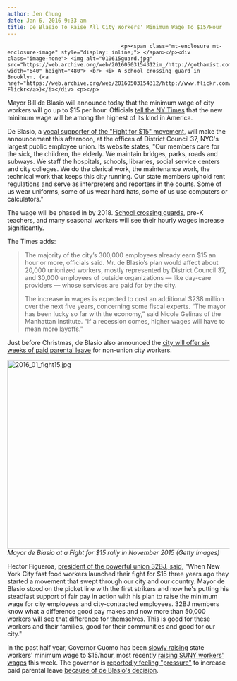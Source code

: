 ```yaml
---
author: Jen Chung
date: Jan 6, 2016 9:33 am
title: De Blasio To Raise All City Workers' Minimum Wage To $15/Hour
---
```


	
										<p><span class="mt-enclosure mt-enclosure-image" style="display: inline;"> </span></p><div class="image-none"> <img alt="010615guard.jpg" src="https://web.archive.org/web/20160503154312im_/http://gothamist.com/attachments/nyc_arts_john/010615guard.jpg" width="640" height="480"> <br> <i> A school crossing guard in Brooklyn. (<a href="https://web.archive.org/web/20160503154312/http://www.flickr.com/photos/bitchcakes/7458284718/sizes/z/in/photostream/">Bitchcakes Flickr</a>)</i></div> <p></p>

<p>Mayor Bill de Blasio will announce today that the minimum wage of city workers will go up to $15 per hour. Officials <a href="https://web.archive.org/web/20160503154312/http://www.nytimes.com/2016/01/06/nyregion/mayor-to-raise-base-pay-for-city-workers-15-an-hour.htm">tell the NY Times</a> that the new minimum wage will be among the highest of its kind in America.  </p>

<p>De Blasio, a <a href="https://web.archive.org/web/20160503154312/http://gothamist.com/2015/11/10/brooklyn_fast_workers_walk_off_the.php">vocal supporter of the &quot;Fight for $15&quot; movement</a>, will make the announcement this afternoon, at the offices of District Council 37, NYC&apos;s largest public employee union. Its website states, &quot;Our members care for the sick, the children, the elderly. We maintain bridges, parks, roads and subways. We staff the hospitals, schools, libraries, social service centers and city colleges. We do the clerical work, the maintenance work, the technical work that keeps this city running. Our state members uphold rent regulations and serve as interpreters and reporters in the courts. Some of us wear uniforms, some of us wear hard hats, some of us use computers or calculators.&quot;</p>

<p>The wage will be phased in by 2018. <a href="https://web.archive.org/web/20160503154312/http://gothamist.com/2015/04/09/nycs_crossing_guards_female_underpa.php">School crossing guards</a>, pre-K teachers, and many seasonal workers will see their hourly wages increase significantly.</p>

<p>The Times adds:</p><blockquote>The majority of the city&#x2019;s 300,000 employees already earn $15 an hour or more, officials said. Mr. de Blasio&#x2019;s plan would affect about 20,000 unionized workers, mostly represented by District Council 37, and 30,000 employees of outside organizations &#x2014; like day-care providers &#x2014; whose services are paid for by the city. <p></p>

<p>The increase in wages is expected to cost an additional $238 million over the next five years, concerning some fiscal experts. &#x201C;The mayor has been lucky so far with the economy,&#x201D; said Nicole Gelinas of the Manhattan Institute. &#x201C;If a recession comes, higher wages will have to mean more layoffs.&quot;</p></blockquote>Just before Christmas, de Blasio also announced the <a href="https://web.archive.org/web/20160503154312/http://gothamist.com/2015/12/22/nyc_paid_parental_leave.php">city will offer six weeks of paid parental leave</a> for non-union city workers. <p></p>

<p><span class="mt-enclosure mt-enclosure-image" style="display: inline;"> </span></p><div class="image-none"> <img alt="2016_01_fight15.jpg" src="https://web.archive.org/web/20160503154312im_/http://gothamist.com/attachments/jen/2016_01_fight15.jpg" width="640" height="427"> <br> <i> Mayor de Blasio at a Fight for $15 rally in November 2015 (Getty Images)</i></div> <p></p>

<p>Hector Figueroa, <a href="https://web.archive.org/web/20160503154312/http://www.ny1.com/nyc/all-boroughs/news/2016/01/6/minimum-wage-to-raise-for-all-city-workers-in-2018.html">president of the powerful union 32BJ, said,</a> &quot;When New York City fast food workers launched their fight for $15 three years ago they started a movement that swept through our city and our country. Mayor de Blasio stood on the picket line with the first strikers and now he&apos;s putting his steadfast support of fair pay in action with his plan to raise the minimum wage for city employees and city-contracted employees. 32BJ members know what a difference good pay makes and now more than 50,000 workers will see that difference for themselves. This is good for these workers and their families, good for their communities and good for our city.&quot;</p>

<p>In the past half year, Governor Cuomo has been <a href="https://web.archive.org/web/20160503154312/http://gothamist.com/2015/11/11/cuomo_announces_state-wide_15_minim.php">slowly raising</a> state workers&apos; minimum wage to $15/hour, most recently <a href="https://web.archive.org/web/20160503154312/http://gothamist.com/2016/01/04/minimum_wage_ny_suny.php">raising SUNY workers&apos; wages</a> this week. The governor is <a href="https://web.archive.org/web/20160503154312/http://nypost.com/2016/01/03/cuomo-eyeing-plan-to-give-new-yorkers-12-weeks-paid-family-leave/">reportedly feeling &quot;pressure&quot;</a> to increase paid parental leave <a href="https://web.archive.org/web/20160503154312/http://gothamist.com/2015/12/22/nyc_paid_parental_leave.php">because of de Blasio&apos;s decision</a>. </p>					
										
									
				